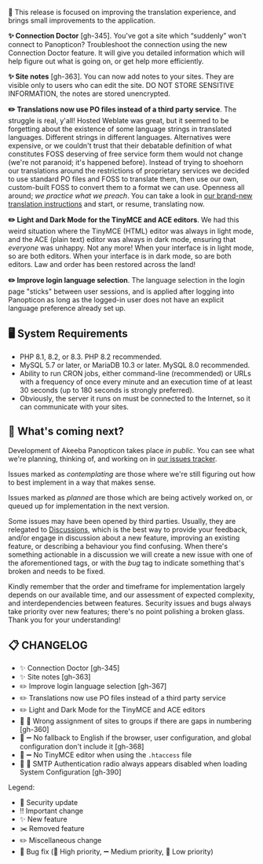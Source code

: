 
🔣 This release is focused on improving the translation experience, and brings small improvements to the application.

**✨ Connection Doctor** [gh-345]. You've got a site which “suddenly” won't connect to Panopticon? Troubleshoot the connection using the new Connection Doctor feature. It will give you detailed information which will help figure out what is going on, or get help more efficiently.

**✨ Site notes** [gh-363]. You can now add notes to your sites. They are visible only to users who can edit the site. DO NOT STORE SENSITIVE INFORMATION, the notes are stored unencrypted.

**✏️ Translations now use PO files instead of a third party service**. The struggle is real, y'all! Hosted Weblate was great, but it seemed to be forgetting about the existence of some language strings in translated languages. Different strings in different languages. Alternatives were expensive, or we couldn't trust that their debatable definition of what constitutes FOSS deserving of free service form them would not change (we're not paranoid; it's happened before). Instead of trying to shoehorn our translations around the restrictions of proprietary services we decided to use standard PO files and FOSS to translate them, then use our own, custom-built FOSS to convert them to a format we can use. Openness all around; _we practice what we preach_. You can take a look in [our brand-new translation instructions](https://github.com/akeeba/panopticon/wiki/Translator-Resources) and start, or resume, translating now. 

**✏️ Light and Dark Mode for the TinyMCE and ACE editors**. We had this weird situation where the TinyMCE (HTML) editor was always in light mode, and the ACE (plain text) editor was always in dark mode, ensuring that _everyone_ was unhappy. Not any more! When your interface is in light mode, so are both editors. When your interface is in dark mode, so are both editors. Law and order has been restored across the land! 

**✏️ Improve login language selection**. The language selection in the login page "sticks" between user sessions, and is applied after logging into Panopticon as long as the logged-in user does not have an explicit language preference already set up.

## 🖥️ System Requirements

* PHP 8.1, 8.2, or 8.3. PHP 8.2 recommended.
* MySQL 5.7 or later, or MariaDB 10.3 or later. MySQL 8.0 recommended.
* Ability to run CRON jobs, either command-line (recommended) or URLs with a frequency of once every minute and an
  execution time of at least 30 seconds (up to 180 seconds is strongly preferred).
* Obviously, the server it runs on must be connected to the Internet, so it can communicate with your sites.

## 🔮 What's coming next?

Development of Akeeba Panopticon takes place _in public_. You can see what we're planning, thinking of, and working on in [our issues tracker](https://github.com/akeeba/panopticon/issues).

Issues marked as _contemplating_ are those where we're still figuring out how to best implement in a way that makes
sense.

Issues marked as _planned_ are those which are being actively worked on, or queued up for implementation in the next version.

Some issues may have been opened by third parties. Usually, they are relegated to [Discussions](https://github.com/akeeba/panopticon/discussions), which is the best way to provide your feedback, and/or engage in discussion about a new feature, improving an existing feature, or describing a behaviour you find confusing. When there's something actionable in a discussion we will create a new issue with one of the aforementioned tags, or with the _bug_ tag to indicate something that's broken and needs to be fixed.

Kindly remember that the order and timeframe for implementation largely depends on our available time, and our assessment of expected complexity, and interdependencies between features. Security issues and bugs always take priority over new features; there's no point polishing a broken glass. Thank you for your understanding!

## 📋 CHANGELOG

* ✨ Connection Doctor [gh-345]
* ✨ Site notes [gh-363]
* ✏️ Improve login language selection [gh-367]
* ✏️ Translations now use PO files instead of a third party service
* ✏️ Light and Dark Mode for the TinyMCE and ACE editors
* 🐞 🔺 Wrong assignment of sites to groups if there are gaps in numbering [gh-360]
* 🐞 ➖ No fallback to English if the browser, user configuration, and global configuration don't include it [gh-368]
* 🐞 ➖ No TinyMCE editor when using the `.htaccess` file
* 🐞 🔻 SMTP Authentication radio always appears disabled when loading System Configuration [gh-390]

Legend:

* 🚨 Security update
* ‼️ Important change
* ✨ New feature
* ✂️ Removed feature
* ✏️ Miscellaneous change
* 🐞 Bug fix (🔺 High priority, ➖ Medium priority, 🔻 Low priority)
